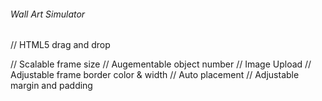###### Wall Art Simulator ######

// HTML5 drag and drop

// Scalable frame size
// Augementable object number
// Image Upload
// Adjustable frame border color & width
// Auto placement
// Adjustable margin and padding
